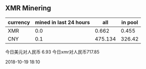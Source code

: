 ## XMR Minering

|currency|mined in last 24 hours|all|in pool|
|---|---|---|---|
|XMR|0.0|0.662|0.455|
|CNY|0.1|475.134|326.42|

今日美元对人民币 6.93	今日xmr对人民币717.85


2018-10-19 18:10